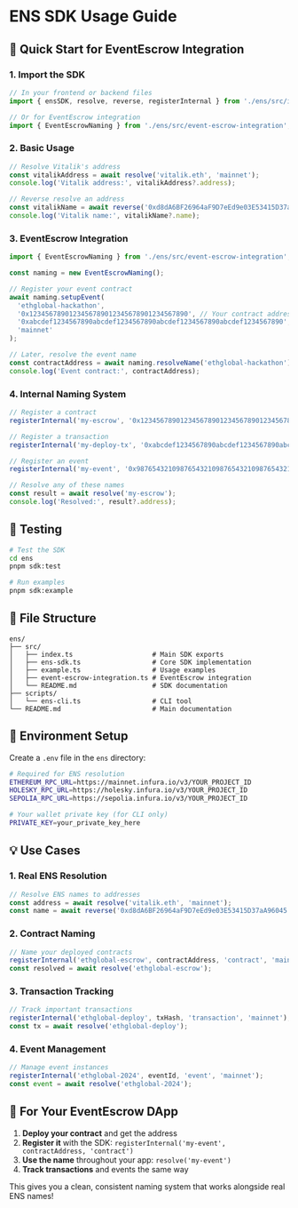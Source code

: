 # ENS SDK Usage Guide

## 🚀 Quick Start for EventEscrow Integration

### 1. Import the SDK

```typescript
// In your frontend or backend files
import { ensSDK, resolve, reverse, registerInternal } from './ens/src/index';

// Or for EventEscrow integration
import { EventEscrowNaming } from './ens/src/event-escrow-integration';
```

### 2. Basic Usage

```typescript
// Resolve Vitalik's address
const vitalikAddress = await resolve('vitalik.eth', 'mainnet');
console.log('Vitalik address:', vitalikAddress?.address);

// Reverse resolve an address
const vitalikName = await reverse('0xd8dA6BF26964aF9D7eEd9e03E53415D37aA96045', 'mainnet');
console.log('Vitalik name:', vitalikName?.name);
```

### 3. EventEscrow Integration

```typescript
import { EventEscrowNaming } from './ens/src/event-escrow-integration';

const naming = new EventEscrowNaming();

// Register your event contract
await naming.setupEvent(
  'ethglobal-hackathon',
  '0x1234567890123456789012345678901234567890', // Your contract address
  '0xabcdef1234567890abcdef1234567890abcdef1234567890abcdef1234567890', // Deploy tx hash
  'mainnet'
);

// Later, resolve the event name
const contractAddress = await naming.resolveName('ethglobal-hackathon');
console.log('Event contract:', contractAddress);
```

### 4. Internal Naming System

```typescript
// Register a contract
registerInternal('my-escrow', '0x1234567890123456789012345678901234567890', 'contract', 'mainnet');

// Register a transaction
registerInternal('my-deploy-tx', '0xabcdef1234567890abcdef1234567890abcdef1234567890abcdef1234567890', 'transaction', 'mainnet');

// Register an event
registerInternal('my-event', '0x9876543210987654321098765432109876543210987654321098765432109876', 'event', 'mainnet');

// Resolve any of these names
const result = await resolve('my-escrow');
console.log('Resolved:', result?.address);
```

## 🧪 Testing

```bash
# Test the SDK
cd ens
pnpm sdk:test

# Run examples
pnpm sdk:example
```

## 📁 File Structure

```
ens/
├── src/
│   ├── index.ts                    # Main SDK exports
│   ├── ens-sdk.ts                  # Core SDK implementation
│   ├── example.ts                  # Usage examples
│   ├── event-escrow-integration.ts # EventEscrow integration
│   └── README.md                   # SDK documentation
├── scripts/
│   └── ens-cli.ts                  # CLI tool
└── README.md                       # Main documentation
```

## 🔧 Environment Setup

Create a `.env` file in the `ens` directory:

```bash
# Required for ENS resolution
ETHEREUM_RPC_URL=https://mainnet.infura.io/v3/YOUR_PROJECT_ID
HOLESKY_RPC_URL=https://holesky.infura.io/v3/YOUR_PROJECT_ID
SEPOLIA_RPC_URL=https://sepolia.infura.io/v3/YOUR_PROJECT_ID

# Your wallet private key (for CLI only)
PRIVATE_KEY=your_private_key_here
```

## 💡 Use Cases

### 1. Real ENS Resolution
```typescript
// Resolve ENS names to addresses
const address = await resolve('vitalik.eth', 'mainnet');
const name = await reverse('0xd8dA6BF26964aF9D7eEd9e03E53415D37aA96045', 'mainnet');
```

### 2. Contract Naming
```typescript
// Name your deployed contracts
registerInternal('ethglobal-escrow', contractAddress, 'contract', 'mainnet');
const resolved = await resolve('ethglobal-escrow');
```

### 3. Transaction Tracking
```typescript
// Track important transactions
registerInternal('ethglobal-deploy', txHash, 'transaction', 'mainnet');
const tx = await resolve('ethglobal-deploy');
```

### 4. Event Management
```typescript
// Manage event instances
registerInternal('ethglobal-2024', eventId, 'event', 'mainnet');
const event = await resolve('ethglobal-2024');
```

## 🎯 For Your EventEscrow DApp

1. **Deploy your contract** and get the address
2. **Register it** with the SDK: `registerInternal('my-event', contractAddress, 'contract')`
3. **Use the name** throughout your app: `resolve('my-event')`
4. **Track transactions** and events the same way

This gives you a clean, consistent naming system that works alongside real ENS names!
